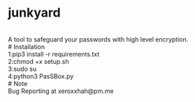# junkyard
<br>
 A tool to safeguard your passwords with high level encryption.
<br>
# Installation 
<br>
1:pip3 install -r requirements.txt 
<br>
2:chmod +x setup.sh  
<br>
3:sudo su  
<br>
4:python3 PasSBox.py  
<br>
# Note
<br>
Bug Reporting at xeroxxhah@pm.me  
